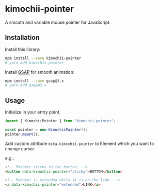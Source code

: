 # kimochii-pointer

A smooth and variable mouse pointer for JavaScript.

## Installation

Install this library:

```sh
npm install --save kimochii-pointer
# yarn add kimochii-pointer
```

Install [GSAP](https://github.com/greensock/GSAP) for smooth animation:

```sh
npm install --save gsap@3.x
# yarn add gsap@3.x
```

## Usage

Initialize in your entry point.

```typescript
import { KimochiiPointer } from "kimochii-pointer";

const pointer = new KimochiiPointer();
pointer.mount();
```

Add custom attribute `data-kimochii-pointer` to Element which you want to change cursor.

e.g.:

```html
<!-- Pointer sticks to the button. -->
<button data-kimochii-pointer="sticky">BUTTON</button>

<!-- Pointer is extended while it is on the link. -->
<a data-kimochii-pointer="extended">LINK</a>
```
